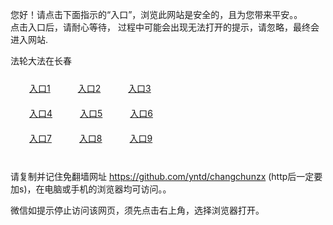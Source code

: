 您好！请点击下面指示的“入口”，浏览此网站是安全的，且为您带来平安。。 <br/>
点击入口后，请耐心等待， 过程中可能会出现无法打开的提示，请忽略，最终会进入网站. </br>

法轮大法在长春<br/>
<div style="padding:10px"><a style="margin:20px" target="_blank" href="https://d3go8cv3qi1snt.cloudfront.net/2Qpsp?lbdqe" id="ccLink1" rel="nofollow">入口1</a> <a target="_blank" style="margin:20px" href="https://d16sd0uetp2l5e.cloudfront.net/2Qpsp?gjxbd" id="ccLink2" rel="nofollow">入口2</a> <a style="margin:20px" target="_blank" href="https://d2jbp9r38hcl7b.cloudfront.net/2Qpsp?pjmbm" id="ccLink3" rel="nofollow">入口3</a></div>

<div style="padding:10px" ><a style="margin:20px" target="_blank" href="https://d3go8cv3qi1snt.cloudfront.net/2Qpsp?lbdqe" id="ccLink4" rel="nofollow">入口4</a> <a style="margin:20px" href="https://d16sd0uetp2l5e.cloudfront.net/2Qpsp?gjxbd" target="_blank" id="ccLink5" rel="nofollow">入口5</a> <a style="margin:20px" href="https://d2jbp9r38hcl7b.cloudfront.net/2Qpsp?pjmbm" target="_blank" id="ccLink6" rel="nofollow">入口6</a></div>

<div style="padding:10px"><a style="margin:20px" target="_blank" href="https://d3go8cv3qi1snt.cloudfront.net/2Qpsp?lbdqe" id="ccLink7" rel="nofollow">入口7</a> <a style="margin:20px" href="https://d16sd0uetp2l5e.cloudfront.net/2Qpsp?gjxbd" target="_blank" id="ccLink8" rel="nofollow">入口8</a> <a style="margin:20px" target="_blank" href="https://d2jbp9r38hcl7b.cloudfront.net/2Qpsp?pjmbm" id="ccLink9" rel="nofollow">入口9</a></div>

<br/>



请复制并记住免翻墙网址 https://github.com/yntd/changchunzx (http后一定要加s)，在电脑或手机的浏览器均可访问。。<br/>

微信如提示停止访问该网页，须先点击右上角，选择浏览器打开。
